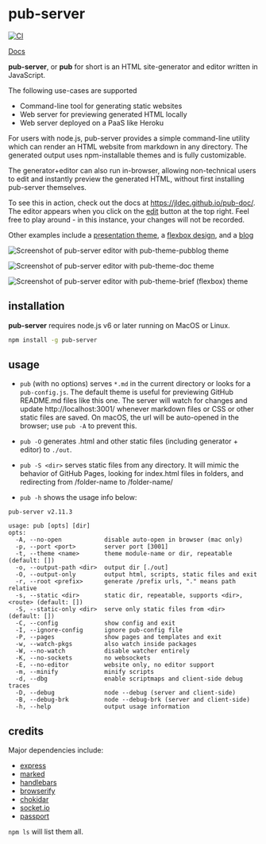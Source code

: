 
# pub-server
[![CI](https://github.com/jldec/pub-server/workflows/CI/badge.svg)](https://github.com/jldec/pub-server/actions)

[Docs](https://jldec.github.io/pub-doc/)

**pub-server**, or **pub** for short is an HTML site-generator and editor written in JavaScript.

The following use-cases are supported

- Command-line tool for generating static websites
- Web server for previewing generated HTML locally
- Web server deployed on a PaaS like Heroku


For users with node.js, pub-server provides a simple command-line utility which can render an HTML website from markdown in any directory. The generated output uses npm-installable themes and is fully customizable.

The generator+editor can also run in-browser, allowing non-technical users to edit and instantly preview the generated HTML, without first installing pub-server themselves.

To see this in action, check out the docs at https://jldec.github.io/pub-doc/. The editor appears when you click on the [edit](https://jldec.github.io/pub-doc/pub/?page=%2F) button at the top right.
Feel free to play around - in this instance, your changes will not be recorded.

Other examples include a [presentation theme](https://github.com/jldec/pub-sample-deck), a [flexbox design](https://github.com/jldec/pub-theme-brief), and a [blog](https://blog.pubblz.com/)


![Screenshot of pub-server editor with pub-theme-pubblog theme](/screenshots/screen1.png)

![Screenshot of pub-server editor with pub-theme-doc theme](/screenshots/screen.png)

![Screenshot of pub-server editor with pub-theme-brief (flexbox) theme](/screenshots/screen2.png)

## installation

**pub-server** requires node.js v6 or later running on MacOS or Linux.

``` bash
npm install -g pub-server
```

## usage

- `pub` (with no options) serves `*.md` in the current directory or looks for a `pub-config.js`. The default theme is useful for previewing GitHub README.md files like this one. The server will watch for changes and update http://localhost:3001/ whenever markdown files or CSS or other static files are saved. On macOS, the url will be auto-opened in the browser; use `pub -A` to prevent this.

- `pub -O` generates .html and other static files (including generator + editor) to `./out`.

- `pub -S <dir>` serves static files from any directory. It will mimic the behavior of GitHub Pages, looking for index.html files in folders, and redirecting from /folder-name to /folder-name/

- `pub -h` shows the usage info below:

```
pub-server v2.11.3

usage: pub [opts] [dir]
opts:
  -A, --no-open            disable auto-open in browser (mac only)
  -p, --port <port>        server port [3001]
  -t, --theme <name>       theme module-name or dir, repeatable (default: [])
  -o, --output-path <dir>  output dir [./out]
  -O, --output-only        output html, scripts, static files and exit
  -r, --root <prefix>      generate /prefix urls, "." means path relative
  -s, --static <dir>       static dir, repeatable, supports <dir>,<route> (default: [])
  -S, --static-only <dir>  serve only static files from <dir> (default: [])
  -C, --config             show config and exit
  -I, --ignore-config      ignore pub-config file
  -P, --pages              show pages and templates and exit
  -w, --watch-pkgs         also watch inside packages
  -W, --no-watch           disable watcher entirely
  -K, --no-sockets         no websockets
  -E, --no-editor          website only, no editor support
  -m, --minify             minify scripts
  -d, --dbg                enable scriptmaps and client-side debug traces
  -D, --debug              node --debug (server and client-side)
  -B, --debug-brk          node --debug-brk (server and client-side)
  -h, --help               output usage information
```

## credits

Major dependencies include:

- [express](https://expressjs.com/)
- [marked](https://github.com/markedjs/marked)
- [handlebars](https://handlebarsjs.com/)
- [browserify](https://github.com/browserify/browserify)
- [chokidar](https://github.com/paulmillr/chokidar)
- [socket.io](https://socket.io/)
- [passport](https://github.com/jaredhanson/passport)

`npm ls` will list them all.
